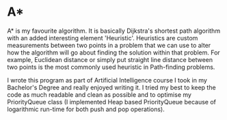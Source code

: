 # A*

A* is my favourite algorithm. It is basically Dijkstra's shortest path algorithm with an added interesting element 'Heuristic'. Heuristics are custom measurements between two points in a problem that we can use to alter how the algorithm will go about finding the solution within that problem. For example, Euclidean distance or simply put straight line distance between two points is the most commonly used heuristic in Path-finding problems. 

I wrote this program as part of Artificial Intelligence course I took in my Bachelor's Degree and really enjoyed writing it. I tried my best to keep the code as much readable and clean as possible and to optimise my PriorityQueue class (I implemented Heap based PriorityQueue because of logarithmic run-time for both push and pop operations).
